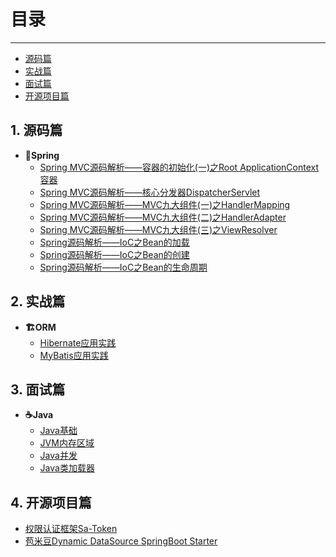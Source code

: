 # 目录
------------------------

<!-- vscode-markdown-toc -->
* [源码篇](#)
* [实战篇](#-1)
* [面试篇](#-1)
* [开源项目篇](#-1)

<!-- vscode-markdown-toc-config
	numbering=true
	autoSave=true
	/vscode-markdown-toc-config -->
<!-- /vscode-markdown-toc -->

##  1. <a name=''></a>源码篇

* **:leaves:Spring**
  * [Spring MVC源码解析——容器的初始化(一)之Root ApplicationContext容器](doc\Spring\容器的初始化之RootApplicationContext容器.md)
  * [Spring MVC源码解析——核心分发器DispatcherServlet](/doc/Spring/核心分发器DispatcherServlet.md)
  * [Spring MVC源码解析——MVC九大组件(一)之HandlerMapping](/doc/Spring/MVC九大组件(一)之HandlerMapping.md)
  * [Spring MVC源码解析——MVC九大组件(二)之HandlerAdapter](/doc/Spring/MVC九大组件(二)之HandlerAdapter.md)
  * [Spring MVC源码解析——MVC九大组件(三)之ViewResolver](/doc/Spring/MVC九大组件(三)之ViewResolver.md)
  * [Spring源码解析——IoC之Bean的加载](/doc/Spring/IoC之Bean的加载.md)
  * [Spring源码解析——IoC之Bean的创建](/doc/Spring/IoC之Bean的创建.md)
  * [Spring源码解析——IoC之Bean的生命周期](/doc/Spring/IoC之Bean的生命周期.md)

##  2. <a name='-1'></a>实战篇

* **:building_construction:ORM**
  * [Hibernate应用实践](/doc/ORM/Hibernate应用实践.md)
  * [MyBatis应用实践](/doc/ORM/MyBatis应用实践.md)

##  3. <a name='-1'></a>面试篇

* **:coffee:Java**
  * [Java基础](/doc/Java基础/Java基础.md)
  * [JVM内存区域](/doc/Java基础/JVM内存区域.md)
  * [Java并发](/doc/Java基础/Java并发.md)
  * [Java类加载器](/doc/Java基础/Java类加载器.md)

##  4. <a name='-1'></a>开源项目篇

* [权限认证框架Sa-Token](doc/GVP项目/权限认证Sa-Token源码.md)
* [苞米豆Dynamic DataSource SpringBoot Starter](/doc/GVP项目/BaomidouDDSS源码.md)